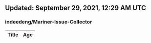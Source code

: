 ## Updated: September 29, 2021, 12:29 AM UTC


### indeedeng/Mariner-Issue-Collector
|**Title**|**Age**|
|:----|:----|